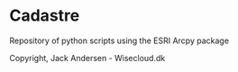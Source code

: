 # Cadastre
Repository of python scripts using the ESRI Arcpy package

Copyright, Jack Andersen - Wisecloud.dk
